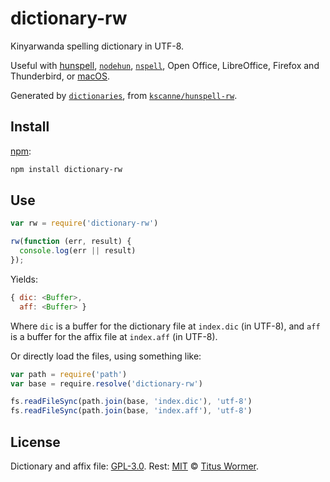 # dictionary-rw

Kinyarwanda spelling dictionary in UTF-8.

Useful with [hunspell][], [`nodehun`][nodehun], [`nspell`][nspell],
Open Office, LibreOffice, Firefox and Thunderbird, or [macOS][].

Generated by [`dictionaries`][dictionaries], from
[`kscanne/hunspell-rw`][source].

## Install

[npm][]:

```sh
npm install dictionary-rw
```

## Use

```js
var rw = require('dictionary-rw')

rw(function (err, result) {
  console.log(err || result)
});
```

Yields:

```js
{ dic: <Buffer>,
  aff: <Buffer> }
```

Where `dic` is a buffer for the dictionary file at `index.dic` (in UTF-8), and
`aff` is a buffer for the affix file at `index.aff` (in UTF-8).

Or directly load the files, using something like:

```js
var path = require('path')
var base = require.resolve('dictionary-rw')

fs.readFileSync(path.join(base, 'index.dic'), 'utf-8')
fs.readFileSync(path.join(base, 'index.aff'), 'utf-8')
```

## License

Dictionary and affix file: [GPL-3.0](https://github.com/wooorm/dictionaries/blob/master/dictionaries/rw/license).
Rest: [MIT][] © [Titus Wormer][home].

[hunspell]: https://hunspell.github.io

[nodehun]: https://github.com/nathanjsweet/nodehun

[nspell]: https://github.com/wooorm/nspell

[macos]: https://github.com/wooorm/dictionaries#macos

[source]: https://github.com/kscanne/hunspell-rw

[npm]: https://docs.npmjs.com/cli/install

[dictionaries]: https://github.com/wooorm/dictionaries

[mit]: https://github.com/wooorm/dictionaries/blob/master/LICENSE

[home]: https://wooorm.com
